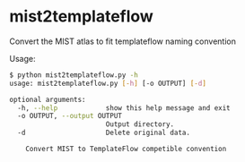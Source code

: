 # mist2templateflow
Convert the MIST atlas to fit templateflow naming convention

Usage:
```bash
$ python mist2templateflow.py -h
usage: mist2templateflow.py [-h] [-o OUTPUT] [-d]

optional arguments:
  -h, --help            show this help message and exit
  -o OUTPUT, --output OUTPUT
                        Output directory.
  -d                    Delete original data.

    Convert MIST to TemplateFlow competible convention 
```